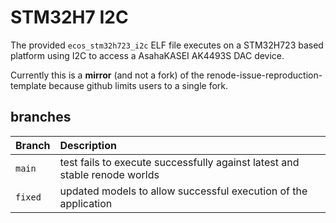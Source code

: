 # STM32H7 I2C

The provided `ecos_stm32h723_i2c` ELF file executes on a STM32H723 based
platform using I2C to access a AsahaKASEI AK4493S DAC device.

Currently this is a **mirror** (and not a fork) of the
renode-issue-reproduction-template because github limits users to a
single fork.

## branches

| Branch  | Description
|:--------|:-------------------------------------------------------------------
| `main`  | test fails to execute successfully against latest and stable renode worlds
| `fixed` | updated models to allow successful execution of the application
